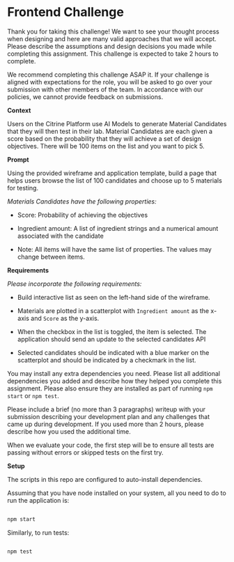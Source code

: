 

# **Frontend Challenge**

Thank you for taking this challenge! We want to see your thought process when designing and here are many valid approaches that we will accept. Please describe the assumptions and design decisions you made while completing this assignment. This challenge is expected to take 2 hours to complete.

We recommend completing this challenge ASAP it. If your challenge is aligned with expectations for the role, you will be asked to go over your submission with other members of the team. In accordance with our policies, we cannot provide feedback on submissions.


**Context**

Users on the Citrine Platform use AI Models to generate Material Candidates that they will then test in their lab. Material Candidates are each given a score based on the probability that they will achieve a set of design objectives. There will be 100 items on the list and you want to pick 5.

**Prompt**

Using the provided wireframe and application template, build a page that helps users browse the list of 100 candidates and choose up to 5 materials for testing.

*Materials Candidates have the following properties:*

- Score: Probability of achieving the objectives

- Ingredient amount: A list of ingredient strings and a numerical amount associated with the candidate

- Note: All items will have the same list of properties. The values may change between items.

**Requirements**

*Please incorporate the following requirements:*

- Build interactive list as seen on the left-hand side of the wireframe.

- Materials are plotted in a scatterplot with `Ingredient amount` as the x-axis and `Score` as the y-axis.

- When the checkbox in the list is toggled, the item is selected. The application should send an update to the selected candidates API

- Selected candidates should be indicated with a blue marker on the scatterplot and should be indicated by a checkmark in the list.

You may install any extra dependencies you need. Please list all additional dependencies you added and describe how they helped you complete this assignment. Please also ensure they are installed as part of running `npm start` or `npm test`.
  

Please include a brief (no more than 3 paragraphs) writeup with your submission describing your development plan and any challenges that came up during development. If you used more than 2 hours, please describe how you used the additional time.

  

When we evaluate your code, the first step will be to ensure all tests are passing without errors or skipped tests on the first try.

**Setup**

The scripts in this repo are configured to auto-install dependencies.

  

Assuming that you have node installed on your system, all you need to do to run the application is:

  

```sh

npm start

```

  

Similarly, to run tests:

  

```sh

npm test


